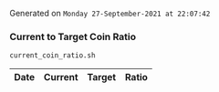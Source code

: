 Generated on `Monday 27-September-2021 at 22:07:42`

### Current to Target Coin Ratio
`current_coin_ratio.sh`

Date|Current|Target|Ratio
---|---|---|---
